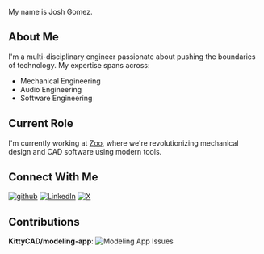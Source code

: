 My name is Josh Gomez.

## About Me
I'm a multi-disciplinary engineer passionate about pushing the boundaries of technology. My expertise spans across:
- Mechanical Engineering
- Audio Engineering  
- Software Engineering

## Current Role
I'm currently working at [Zoo](https://zoo.dev/), where we're revolutionizing mechanical design and CAD software using modern tools.

## Connect With Me
[![github](https://img.shields.io/badge/GitHub-000000?style=for-the-badge&logo=GitHub&logoColor=white)](https://github.com/jgomez720)
[![LinkedIn](https://img.shields.io/badge/LinkedIn-0A66C2?style=for-the-badge&logo=linkedin&logoColor=white)](https://www.linkedin.com/in/josh-gomez-037107aa/)
[![X](https://img.shields.io/badge/X-000000?style=for-the-badge&logo=X&logoColor=white)](https://x.com/Josh_R_Gomez)

## Contributions

**KittyCAD/modeling-app**: ![Modeling App Issues](https://img.shields.io/badge/Issues%20Created-171-blue)
